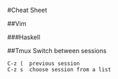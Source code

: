 #Cheat Sheet

##Vim

###Haskell

##Tmux
Switch between sessions
```
C-z (  previous session
C-z s  choose session from a list
```

